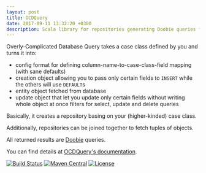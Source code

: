 ```yaml
---
layout: post
title: OCDQuery
date: 2017-09-11 13:32:20 +0300
description: Scala library for repositories generating Doobie queries from higher-kinded data
---
```


Overly-Complicated Database Query takes a case class defined by you and turns it into:

* config format for defining column-name-to-case-class-field mapping (with sane defaults)
* creation object allowing you to pass only certain fields to `INSERT` while the others will use `DEFAULT`s
* entity object fetched from database
* update object that let you update only certain fields without writing whole object at once filters for select, update and delete queries

Basically, it creates a repository basing on your (higher-kinded) case class.

Additionally, repositories can be joined together to fetch tuples of objects.

All returned results are [Doobie](https://tpolecat.github.io/doobie/) queries.

You can find details at [OCDQuery's documentation](https://scalalandio.github.io/ocdquery/).

[![Build Status](https://travis-ci.org/scalalandio/ocdquery.svg?branch=master)](https://travis-ci.org/scalalandio/ocdquery)
[![Maven Central](https://img.shields.io/maven-central/v/io.scalaland/ocdquery-core_2.12.svg)](https://central.sonatype.com/search?q=ocdquery)
[![License](https://img.shields.io/:license-Apache%202-green.svg)](https://www.apache.org/licenses/LICENSE-2.0.txt)

